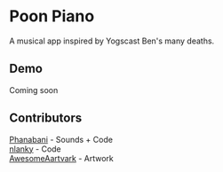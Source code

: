 # Poon Piano
A musical app inspired by Yogscast Ben's many deaths.

## Demo
Coming soon

## Contributors
[Phanabani](https://github.com/Phanabani) - Sounds + Code  
[nlanky](https://github.com/nlanky) - Code  
[AwesomeAartvark](https://www.deviantart.com/awesomeaartvark) - Artwork
